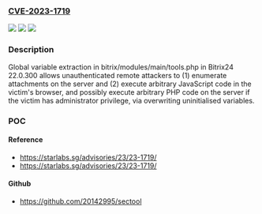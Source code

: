### [CVE-2023-1719](https://cve.mitre.org/cgi-bin/cvename.cgi?name=CVE-2023-1719)
![](https://img.shields.io/static/v1?label=Product&message=Bitrix24&color=blue)
![](https://img.shields.io/static/v1?label=Version&message=0%3C%3D%2022.0.300%20&color=brighgreen)
![](https://img.shields.io/static/v1?label=Vulnerability&message=CWE-665%20Improper%20Initialization&color=brighgreen)

### Description

Global variable extraction in bitrix/modules/main/tools.php in Bitrix24 22.0.300 allows unauthenticated remote attackers to (1) enumerate attachments on the server and (2) execute arbitrary JavaScript code in the victim's browser, and possibly execute arbitrary PHP code on the server if the victim has administrator privilege, via overwriting uninitialised variables.

### POC

#### Reference
- https://starlabs.sg/advisories/23/23-1719/
- https://starlabs.sg/advisories/23/23-1719/

#### Github
- https://github.com/20142995/sectool

